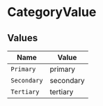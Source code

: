 # CategoryValue


## Values

| Name        | Value       |
| ----------- | ----------- |
| `Primary`   | primary     |
| `Secondary` | secondary   |
| `Tertiary`  | tertiary    |